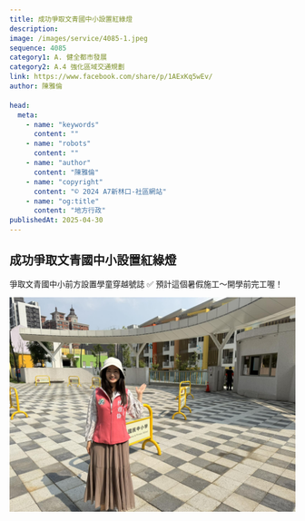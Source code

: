 ```yaml
---
title: 成功爭取文青國中小設置紅綠燈
description:
image: /images/service/4085-1.jpeg
sequence: 4085
category1: A. 健全都市發展
category2: A.4 強化區域交通規劃
link: https://www.facebook.com/share/p/1AExKq5wEv/
author: 陳雅倫

head:
  meta:
    - name: "keywords"
      content: ""
    - name: "robots"
      content: ""
    - name: "author"
      content: "陳雅倫"
    - name: "copyright"
      content: "© 2024 A7新林口-社區網站"
    - name: "og:title"
      content: "地方行政"
publishedAt: 2025-04-30
---
```


## 成功爭取文青國中小設置紅綠燈

爭取文青國中小前方設置學童穿越號誌 ✅ 預計這個暑假施工～開學前完工喔！

![s4085-1.jpeg](/images/service/s4085-1.jpeg)
